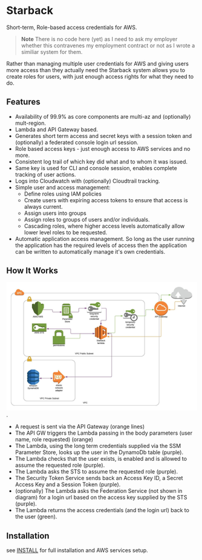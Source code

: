 # Starback #
Short-term, Role-based access credentials for AWS.

> **Note** There is no code here (yet) as I need to ask my employer whether this contravenes my employment contract or
> not as I wrote a similiar system for them.


Rather than managing multiple user credentials for AWS and giving users more access than they actually need the
Starback system allows you to create roles for users, with just enough access rights for what they need to do.

## Features ##
* Availability of 99.9% as core components are multi-az and (optionally) mult-region.
* Lambda and API Gateway based.
* Generates short term access and secret keys with a session token and (optionally) a federated console login url
  session.
* Role based access keys - just enough access to AWS services and no more.
* Consistent log trail of which key did what and to whom it was issued.
* Same key is used for CLI and console session, enables complete tracking of user actions.
* Logs into Cloudwatch with (optionally) Cloudtrail tracking.
* Simple user and access management:
  * Define roles using IAM policies
  * Create users with expiring access tokens to ensure that access is always current.
  * Assign users into groups
  * Assign roles to groups of users and/or individuals.
  * Cascading roles, where higher access levels automatically allow lower level roles to be requested.
* Automatic application access management. So long as the user running the application has the required levels of
  access then the application can be written to automatically manage it's own credentials.

## How It Works ##
![Starback Request Flow](starback_request_flow.jpg).
* A request is sent via the API Gateway (orange lines)
* The API GW triggers the Lambda passing in the body parameters (user name, role requested) (orange)
* The Lambda, using the long term credentials supplied via the SSM Parameter Store, looks up the user in the DynamoDb
  table (purple).
* The Lambda checks that the user exists, is enabled and is allowed to assume the requested role (purple).
* The Lambda asks the STS to assume the requested role (purple).
* The Security Token Service sends back an Access Key ID, a Secret Access Key and a Session Token (purple).
* (optionally) The Lambda asks the Federation Service (not shown in diagram) for a login url based on the access key
  supplied by the STS (purple).
* The Lambda returns the access credentials (and the login url) back to the user (green).

## Installation ##
see [INSTALL](INSTALL.md) for full installation and AWS services setup.
